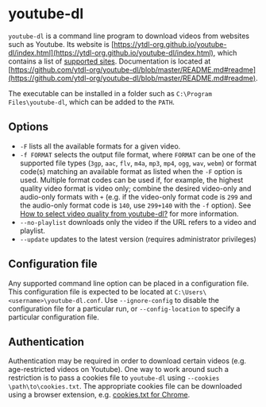# youtube-dl

`youtube-dl` is a command line program to download videos from websites such as Youtube. Its website is [https://ytdl-org.github.io/youtube-dl/index.html](https://ytdl-org.github.io/youtube-dl/index.html), which contains a list of [supported sites](https://ytdl-org.github.io/youtube-dl/supportedsites.html). Documentation is located at [https://github.com/ytdl-org/youtube-dl/blob/master/README.md#readme](https://github.com/ytdl-org/youtube-dl/blob/master/README.md#readme).

The executable can be installed in a folder such as `C:\Program Files\youtube-dl`, which can be added to the `PATH`.

## Options

* `-F` lists all the available formats for a given video.
* `-f FORMAT` selects the output file format, where `FORMAT` can be one of the supported file types (`3gp`, `aac`, `flv`, `m4a`, `mp3`, `mp4`, `ogg`, `wav`, `webm`) or format code(s) matching an available format as listed when the `-F` option is used. Multiple format codes can be used if, for example, the highest quality video format is video only; combine the desired video-only and audio-only formats with `+` (e.g. if the video-only format code is `299` and the audio-only format code is `140`, use `299+140` with the `-f` option). See [How to select video quality from youtube-dl?](https://askubuntu.com/questions/486297/how-to-select-video-quality-from-youtube-dl) for more information.
* `--no-playlist` downloads only the video if the URL refers to a video and playlist.
* `--update` updates to the latest version (requires administrator privileges)

## Configuration file

Any supported command line option can be placed in a configuration file. This configuration file is expected to be located at `C:\Users\<username>\youtube-dl.conf`. Use `--ignore-config` to disable the configuration file for a particular run, or `--config-location` to specify a particular configuration file.

## Authentication

Authentication may be required in order to download certain videos (e.g. age-restricted videos on Youtube). One way to work around such a restriction is to pass a cookies file to `youtube-dl` using `--cookies \path\to\cookies.txt`. The appropriate cookies file can be downloaded using a browser extension, e.g. [cookies.txt for Chrome](https://chrome.google.com/webstore/detail/cookiestxt/njabckikapfpffapmjgojcnbfjonfjfg).
